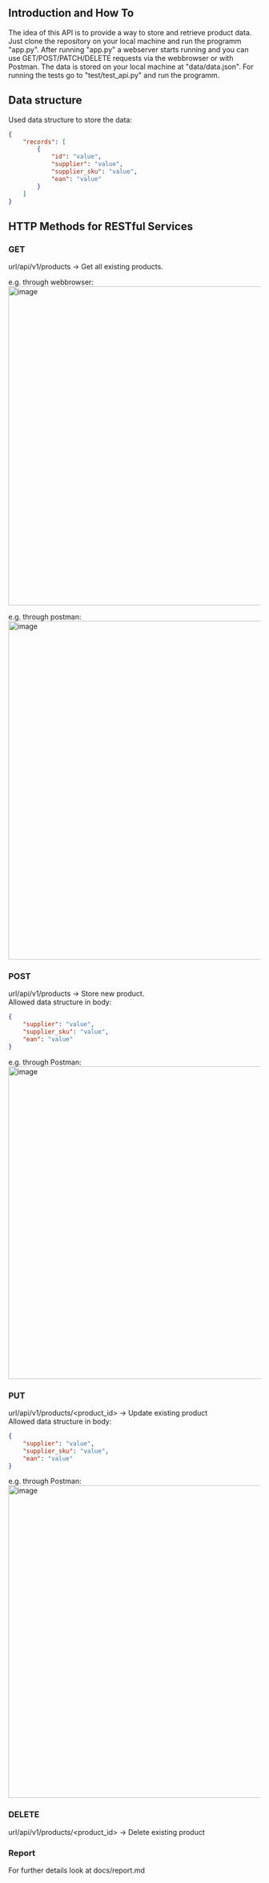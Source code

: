## Introduction and How To

The idea of this API is to provide a way to store and retrieve product data.
Just clone the repository on your local machine and run the programm "app.py".
After running "app.py" a webserver starts running and you can use GET/POST/PATCH/DELETE requests via the webbrowser or with Postman.
The data is stored on your local machine at "data/data.json".
For running the tests go to "test/test_api.py" and run the programm.

## Data structure
Used data structure to store the data:
```json
{
    "records": [
        {
            "id": "value",
            "supplier": "value",
            "supplier_sku": "value",
            "ean": "value"
        }
    ]
}
```


## HTTP Methods for RESTful Services
    
### GET
url/api/v1/products -> Get all existing products.

e.g. through webbrowser:<br/>
<img width="637" alt="image" src="https://user-images.githubusercontent.com/98284163/201217188-61a1dad2-f0ef-492e-b88c-80ce7e4bb2f8.png">

e.g. through postman:<br/>
<img width="676" alt="image" src="https://user-images.githubusercontent.com/98284163/201218486-9885ecbd-e6b1-4894-baf1-b0e7d0dc71c8.png">


### POST
url/api/v1/products -> Store new product. <br />
Allowed data structure in body:
```json
{
    "supplier": "value",
    "supplier_sku": "value",
    "ean": "value"
}
```

e.g. through Postman:<br/>
<img width="624" alt="image" src="https://user-images.githubusercontent.com/98284163/201218142-e71a6155-1315-4b20-84ff-8be5a1af2275.png">


### PUT
url/api/v1/products/<product_id> -> Update existing product <br />
Allowed data structure in body:
```json
{
    "supplier": "value",
    "supplier_sku": "value",
    "ean": "value"
}
```
e.g. through Postman:<br/>
<img width="624" alt="image" src="https://user-images.githubusercontent.com/98284163/201217716-21868303-7cc2-46a3-9e9b-b9537feae945.png">


### DELETE
url/api/v1/products/<product_id> -> Delete existing product <br />


### Report
For further details look at docs/report.md
